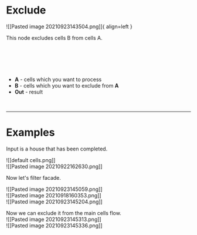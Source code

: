 # **Exclude** 

![[Pasted image 20210923143504.png]]{ align=left }    

This node excludes cells B from cells A.   

<br /><br /><br /><br />

- **A** - cells which you want to process
- **B** - cells which you want to exclude from **A**
- **Out** - result

<br />

--------

# Examples
Input is a house that has been completed.  

![[default cells.png]]  
![[Pasted image 20210922162630.png]]  

Now let's filter facade.  

![[Pasted image 20210923145059.png]]  
![[Pasted image 20210918160353.png]]  
![[Pasted image 20210923145204.png]]  

Now we can exclude it from the main cells flow.  
![[Pasted image 20210923145313.png]]  
![[Pasted image 20210923145336.png]]

